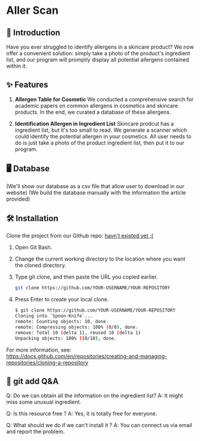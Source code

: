 # Aller Scan

## 📝 Introduction
Have you ever struggled to identify allergens in a skincare product? We now offer a convenient solution: simply take a photo of the product's ingredient list, and our program will promptly display all potential allergens contained within it. 

## ✨ Features
1. **Allergen Table for Cosmetic**
We conducted a comprehensive search for academic papers on common allergens in cosmetics and skincare products. In the end, we curated a database of these allergens.

2. **Identification Allergen in Ingredient List**
Skincare prodcut has a ingredient list, but it's too small to read. We generate a scanner which could identify the potential allergen in your cosmetics. All user needs to do is just take a photo of the product ingredient list, then put it to our program.

## 🖥️ Database
(We'll show our database as a csv file that allow user to download in our website)
(We build the database manually with the information the article provided)

## 🛠️ Installation
Clone the project from our Github repo: [havn't existed yet ;(]()

1. Open Git Bash.

2. Change the current working directory to the location where you want the cloned directory.

3. Type git clone, and then paste the URL you copied earlier.
    ```bash
    git clone https://github.com/YOUR-USERNAME/YOUR-REPOSITORY
    ```

4. Press Enter to create your local clone.
    ```bash
    $ git clone https://github.com/YOUR-USERNAME/YOUR-REPOSITORY
    Cloning into `Spoon-Knife`...
    remote: Counting objects: 10, done.
    remote: Compressing objects: 100% (8/8), done.
    remove: Total 10 (delta 1), reused 10 (delta 1)
    Unpacking objects: 100% (10/10), done.
    ```


For more information, see: https://docs.github.com/en/repositories/creating-and-managing-repositories/cloning-a-repository
## 🤔 git add Q&A
Q: Do we can obtain all the information on the ingredient list?
A: It might miss some unusual ingredient.

Q: Is this resource free ?
A: Yes, it is totally free for everyone.

Q: What should we do if we can't install it ?
A: You can connect us via email and report the problem.